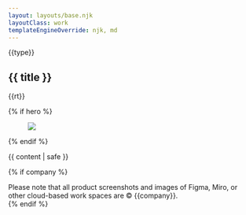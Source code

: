 ```yaml
---
layout: layouts/base.njk
layoutClass: work
templateEngineOverride: njk, md
---
```


<section class="intro">
  <p class="project-type">{{type}} </p>
  <h1>{{ title }}</h1>
  <span class="read-time">{{rt}} </span>
  
</section>



 {% if hero %}
  <figure>
    <img src="/_assets/img/{{ hero }}" />
  </figure>
  {% endif %}

{{ content | safe }}

{% if company %}
<div class="notice">
    Please note that all product screenshots and images of Figma, Miro, or other cloud-based work spaces are © {{company}}.
</div>
{% endif %}








